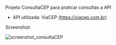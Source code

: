 Projeto ConsultaCEP para praticar consultas a API

- API utilizada: ViaCEP (https://viacep.com.br)

Screenshot:

![screenshot_consultaCEP](https://user-images.githubusercontent.com/44882072/184262911-d18d2275-9542-4aad-834a-6613183cd056.PNG)

